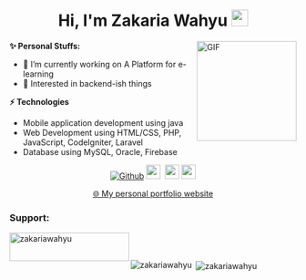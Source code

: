 <h1 align="center">Hi, I'm Zakaria Wahyu <img src="https://github.com/TheDudeThatCode/TheDudeThatCode/blob/master/Assets/Hi.gif" width="29px"></h1>

<img align="right" alt="GIF" height="175px" src="https://www.nayakapratama.co.id/wp-content/uploads/2019/07/Website-Maintenance.gif" />

**✨ Personal Stuffs:**
- 🔭 I’m currently working on A Platform for e-learning 
- 🌱 Interested in backend-ish things

**⚡ Technologies**
- Mobile application development using java
- Web Development using HTML/CSS, PHP, JavaScript, CodeIgniter, Laravel
- Database using MySQL, Oracle, Firebase



<p align="center">
<a href="https://github.com/zakariawahyu" target="_blank"><img alt="Github" src="https://img.shields.io/badge/GitHub-%2312100E.svg?&style=for-the-badge&logo=Github&logoColor=white" /></a>
<a href="https://www.twitter.com/_zakariawahyu"><img src="https://img.shields.io/badge/twitter-%231DA1F2.svg?&style=for-the-badge&logo=twitter&logoColor=white" height=25></a> 
<a href="https://www.linkedin.com/in/zakariawahyu"><img src="https://img.shields.io/badge/linkedin-%230077B5.svg?&style=for-the-badge&logo=linkedin&logoColor=white" height=25></a> 
<a href="https://www.instagram.com/_zakariawahyu"><img src="https://img.shields.io/badge/instagram-%23E4405F.svg?&style=for-the-badge&logo=instagram&logoColor=white" height=25></a></p>
<p align="center"><a href="https://www.zakariawahyu.site">🌐 My personal portfolio website</a></p>

<h3 align="left">Support:</h3>
<p><a href="https://www.buymeacoffee.com/zakariawahyu"> <img align="left" src="https://cdn.buymeacoffee.com/buttons/v2/default-yellow.png" height="50" width="210" alt="zakariawahyu" /></a></p><br><br>

<p><img align="left" src="https://github-readme-stats.vercel.app/api/top-langs?username=zakariawahyu&show_icons=true&locale=en&layout=compact" alt="zakariawahyu" /></p>

<p>&nbsp;<img align="center" src="https://github-readme-stats.vercel.app/api?username=zakariawahyu&show_icons=true&locale=en" alt="zakariawahyu" /></p>

